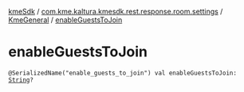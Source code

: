[kmeSdk](../../index.md) / [com.kme.kaltura.kmesdk.rest.response.room.settings](../index.md) / [KmeGeneral](index.md) / [enableGuestsToJoin](./enable-guests-to-join.md)

# enableGuestsToJoin

`@SerializedName("enable_guests_to_join") val enableGuestsToJoin: `[`String`](https://kotlinlang.org/api/latest/jvm/stdlib/kotlin/-string/index.html)`?`